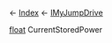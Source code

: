 ← [Index](Api-Index) ← [IMyJumpDrive](Sandbox.ModAPI.Ingame.IMyJumpDrive)

[float](System.Single) CurrentStoredPower